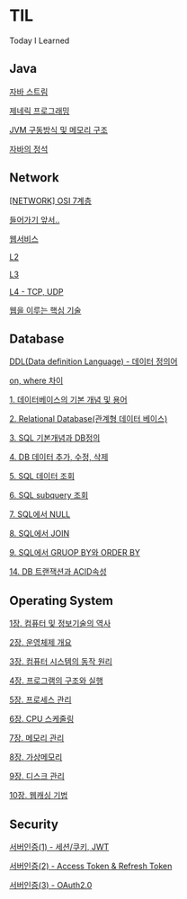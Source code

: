 # TIL

Today I Learned

## Java

[자바 스트림](https://github.com/jerry3269/TIL/blob/main/java/%5BJAVA%5D%20%EC%9E%90%EB%B0%94%20%EC%8A%A4%ED%8A%B8%EB%A6%BC.md)

[제네릭 프로그래밍](https://github.com/jerry3269/TIL/blob/main/java/%5BJAVA%5D%20%EC%A0%9C%EB%84%A4%EB%A6%AD%20%ED%94%84%EB%A1%9C%EA%B7%B8%EB%9E%98%EB%B0%8D.md)

[JVM 구동방식 및 메모리 구조](https://south-leopard-b1c.notion.site/JVM-8ae9ffeabe474ecfa898a311113c494a?pvs=4)

[자바의 정석](https://south-leopard-b1c.notion.site/d17cb02c577c4132bbef99e56084a09e)

## Network

[[NETWORK] OSI 7계층](https://github.com/jerry3269/TIL/blob/main/network/%5BNETWORK%5D%20OSI%207%EA%B3%84%EC%B8%B5.md)

[들어가기 앞서..](https://no-effort-no-gain.tistory.com/94)

[웹서비스](https://no-effort-no-gain.tistory.com/95)

[L2](https://no-effort-no-gain.tistory.com/96)

[L3](https://south-leopard-b1c.notion.site/L3-d605d01185d44981813d6323bd55b3f2?pvs=4)

[L4 - TCP, UDP](https://south-leopard-b1c.notion.site/L4-08fd79de96484eb6905f6c3bb1d37f97?pvs=4)

[웹을 이루는 핵심 기술](https://south-leopard-b1c.notion.site/2762ed2570ad4ea99a66026fdc18c6d1?pvs=4)

## Database

[DDL(Data definition Language) - 데이터 정의어](https://github.com/jerry3269/TIL/blob/main/database/%5BDATABASE%5D%20DDL%2C%20DML%2C%20DCL.md)

[on, where 차이](https://github.com/jerry3269/TIL/blob/main/database/%5BDATABASE%5D%20on%2C%20where%20%EC%B0%A8%EC%9D%B4.md)

[1. 데이터베이스의 기본 개념 및 용어](https://south-leopard-b1c.notion.site/1-1321bd0245ba454b9d25df4610187688?pvs=4)

[2. Relational Database(관계형 데이터 베이스)](https://south-leopard-b1c.notion.site/2-Relational-Database-3b5d7f4f83754cdd902d9514f690fed2?pvs=4) <br>

[3. SQL 기본개념과 DB정의](https://south-leopard-b1c.notion.site/3-SQL-DB-5f2a934502d64cf3b3a8003eac3c1523?pvs=4) <br>

[4. DB 데이터 추가, 수정, 삭제](https://south-leopard-b1c.notion.site/4-DB-a89c134e0ceb473d9fa36ae44aa938fd?pvs=4) <br>

[5. SQL 데이터 조회](https://south-leopard-b1c.notion.site/5-SQL-cb13b96dae614a9a8cf43ac95c62e1f9?pvs=4) <br>

[6. SQL subquery 조회](https://south-leopard-b1c.notion.site/6-SQL-subquery-76d62c8c907148c2a339155a789ad6e1?pvs=4) <br>

[7. SQL에서 NULL](https://south-leopard-b1c.notion.site/7-SQL-NULL-6db18f348e1e4500bb78d73b2d06c8d1?pvs=4) <br>

[8. SQL에서 JOIN](https://south-leopard-b1c.notion.site/8-SQL-JOIN-932aa225ba5a4cab8c1e116fe3eb1bfd?pvs=4) <br>

[9. SQL에서 GRUOP BY와 ORDER BY](https://south-leopard-b1c.notion.site/9-SQL-GRUOP-BY-ORDER-BY-83f42b45802445ccb7d702fa45898cd7?pvs=4) <br>

[14. DB 트랜잭션과 ACID속성](https://south-leopard-b1c.notion.site/14-DB-ACID-5d07b254acf445c8971771b8cd2eacdd?pvs=4) <br>

## Operating System

[1장. 컴퓨터 및 정보기술의 역사](https://south-leopard-b1c.notion.site/1-36655a45d75c4b3fa518225a2ffa17ac?pvs=4)

[2장. 운영체제 개요](https://south-leopard-b1c.notion.site/2-ce6fbc63af4a481d95180cddee0fdf38?pvs=4)

[3장. 컴퓨터 시스템의 동작 원리](https://south-leopard-b1c.notion.site/3-d1441ea41c154dcf98639b1b2d5adefa?pvs=4)

[4장. 프로그램의 구조와 실행](https://south-leopard-b1c.notion.site/4-152cf4af774240a7b9bb04974511a6fb?pvs=4)

[5장. 프로세스 관리](https://south-leopard-b1c.notion.site/5-434546a2b9884635ae852a498c15627b?pvs=4)

[6장. CPU 스케줄링](https://south-leopard-b1c.notion.site/6-CPU-bfe9e3c3cde64483805431e483178e9e?pvs=4)

[7장. 메모리 관리](https://south-leopard-b1c.notion.site/7-c7f44f15b1324741a43bfe739647b2d3?pvs=4)

[8장. 가상메모리](https://south-leopard-b1c.notion.site/8-c1aa4252af234de0a71ef322b13b90d7?pvs=4)

[9장. 디스크 관리](https://south-leopard-b1c.notion.site/9-0c66e28bb1644e3cabd05f5967c0773e?pvs=4)

[10장. 웹캐싱 기법](https://south-leopard-b1c.notion.site/10-0953c8761bed426d9c2f5e18577e8e0b?pvs=4)

## Security

[서버인증(1) - 세션/쿠키, JWT](https://github.com/jerry3269/TIL/blob/main/server/%EC%84%9C%EB%B2%84%EC%9D%B8%EC%A6%9D(1)%20-%20%EC%BF%A0%ED%82%A4%2C%20JWT.md)

[서버인증(2) - Access Token & Refresh Token](https://github.com/jerry3269/TIL/blob/main/server/%EC%84%9C%EB%B2%84%EC%9D%B8%EC%A6%9D(2)%20-%20Access%20Token%20%26%20Refresh%20Token.md)

[서버인증(3) - OAuth2.0](https://github.com/jerry3269/TIL/blob/main/server/%EC%84%9C%EB%B2%84%EC%9D%B8%EC%A6%9D(3)%20-%20OAuth2.0.md)
